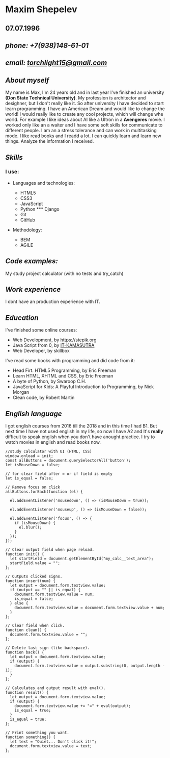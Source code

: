    # Maxim Shepelev
   ## 07.07.1996
        
   ## _phone: **+7(938)148-61-01**_
   ## _email: **torchlight15@gmail.com**_
   
   ## _About myself_
   My name is Max, I'm 24 years old and in last year I've finished an university **(Don State Technical University)**. My profession is architector and desighner, but I don't really like it. So after university I have deсided to start learn programming. 
   I have an American Dream and would like to change the world! I would really like to create any cool projects, which will change whe world. For example I like ideas about AI like a Ultron in a **Avengeres** movie. I worked only like an a waiter and I have some soft skills for communicate to different people. I am an a stress tolerance and can work in multitasking mode. I like read books and I readd a lot. I can quickly learn and learn new things. Analyze the information I received.
   ## _Skills_
   ### I use:
   * Languages and technologies:
     * HTML5
     * CSS3
     * JavaScript
     * Python
       *** Django
     * Git
      * GitHub
               
   * Methodology:
      * BEM
      * AGILE
     
   ## _Code examples:_
My study project  calculator (with no tests and try_catch)


  ## _Work experience_
I dont have an production experience with IT.

  ## _Education_
I've finished some online courses:
* Web Development, by https://stepik.org
* Java Script from 0, by [IT-KAMASUTRA](https://www.youtube.com/channel/UCTW0FUhT0m-Bqg2trTbSs0g)
* Web Developer, by skillbox

I've read some books with programming and did code from it:
* Head Firt. HTML5 Programming, by Eric Freeman
* Learn HTML, XHTML and CSS, by Eric Freeman
* A byte of Python, by Swaroop C.H.
* JavaScript for Kids: A Playful Introduction to Programming, by Nick Morgan 
* Clean code, by Robert Martin

## _English language_

I got english courses from 2016 till the 2018 and in this time I had B1. But next time I have not used english in my life, so now I have A2 and It's **really** difficult to speak english when you don't have anought practice. I try to watch movies in english and read books now.
        
```
//study calculator with UI (HTML, CSS)
window.onload = init;
const allButtons = document.querySelectorAll('button');
let isMouseDown = false;

// for clear field after = or if field is empty
let is_equal = false;

// Remove focus on click
allButtons.forEach(function (el) {

  el.addEventListener('mousedown', () => (isMouseDown = true));

  el.addEventListener('mouseup', () => (isMouseDown = false));

  el.addEventListener('focus', () => {
    if (isMouseDown) {
      el.blur();
    }
  });
});

// Clear output field when page reload.
function init() {
  let startField = document.getElementById("my_calc__text_area");
  startField.value = "";
};

// Outputs clicked signs.
function insert(num) {
  let output = document.form.textview.value;
  if (output == "" || is_equal) {
    document.form.textview.value = num;
    is_equal = false;
  } else {
    document.form.textview.value = document.form.textview.value + num;
  }
};

// Clear field when click.
function clean() {
  document.form.textview.value = "";
};

// Delete last sign (like backspace).
function back() {
  let output = document.form.textview.value;
  if (output) {
    document.form.textview.value = output.substring(0, output.length - 1);
  }
};

// Calculates and output result with eval().
function result() {
  let output = document.form.textview.value;
  if (output) {
    document.form.textview.value += "=" + eval(output);
    is_equal = true;
  }
  is_equal = true;
};

// Print something you want.
function something() {
  let text = "Quiet... Don't click it!";
  document.form.textview.value = text;
};
```

  


        

